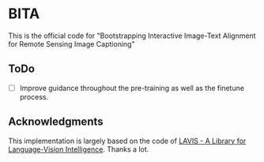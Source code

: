 # BITA
This is the official code for "Bootstrapping Interactive Image-Text Alignment for Remote Sensing Image Captioning"


 ## ToDo
- [ ] Improve guidance throughout the pre-training as well as the finetune process.




## Acknowledgments
This implementation is largely based on the code of [LAVIS - A Library for Language-Vision Intelligence](https://github.com/salesforce/LAVIS/tree/main/lavis). Thanks a lot.

